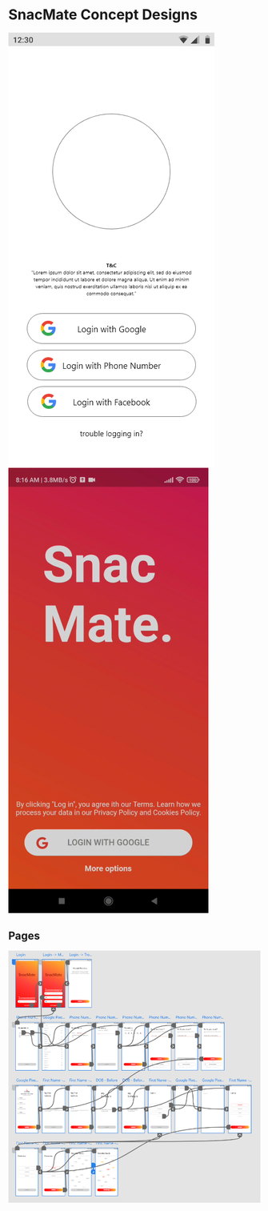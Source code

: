 # SnacMate Concept Designs

<img src="login_page.png" align='left'> 
<img src="login.gif" width=400>

## Pages
<img src="prototype.png">
